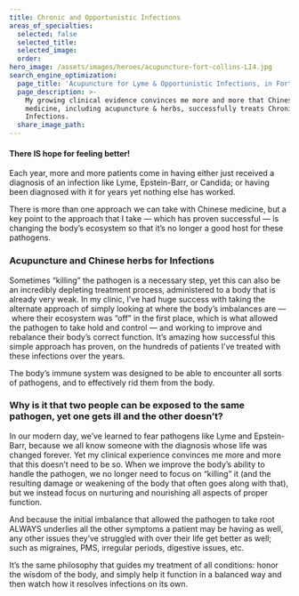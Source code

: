 ```yaml
---
title: Chronic and Opportunistic Infections
areas_of_specialties:
  selected: false
  selected_title:
  selected_image:
  order:
hero_image: /assets/images/heroes/acupuncture-fort-collins-LI4.jpg
search_engine_optimization:
  page_title: 'Acupuncture for Lyme & Opportunistic Infections, in Fort Collins'
  page_description: >-
    My growing clinical evidence convinces me more and more that Chinese
    medicine, including acupuncture & herbs, successfully treats Chronic
    Infections.
  share_image_path:
---
```


#### There IS hope for feeling better!

Each year, more and more patients come in having either just received a diagnosis of an infection like Lyme, Epstein-Barr, or Candida; or having been diagnosed with it for years yet nothing else has worked.

There is more than one approach we can take with Chinese medicine, but a key point to the approach that I take — which has proven successful — is changing the body’s ecosystem so that it’s no longer a good host for these pathogens.

### Acupuncture and Chinese herbs for Infections

Sometimes “killing” the pathogen is a necessary step, yet this can also be an incredibly depleting treatment process, administered to a body that is already very weak. In my clinic, I’ve had huge success with taking the alternate approach of simply looking at where the body’s imbalances are —  where their ecosystem was “off” in the first place, which is what allowed the pathogen to take hold and control — and working to improve and rebalance their body’s correct function. It’s amazing how successful this simple approach has proven, on the hundreds of patients I’ve treated with these infections over the years.

The body’s immune system was designed to be able to encounter all sorts of pathogens, and to effectively rid them from the body.

### Why is it that two people can be exposed to the same pathogen, yet one gets ill and the other doesn’t?

In our modern day, we’ve learned to fear pathogens like Lyme and Epstein-Barr, because we all know someone with the diagnosis whose life was changed forever. Yet my clinical experience convinces me more and more that this doesn’t need to be so. When we improve the body’s ability to handle the pathogen, we no longer need to focus on “killing” it (and the resulting damage or weakening of the body that often goes along with that), but we instead focus on nurturing and nourishing all aspects of proper function.

And because the initial imbalance that allowed the pathogen to take root ALWAYS underlies all the other symptoms a patient may be having as well, any other issues they’ve struggled with over their life get better as well; such as migraines, PMS, irregular periods, digestive issues, etc.

It’s the same philosophy that guides my treatment of all conditions: honor the wisdom of the body, and simply help it function in a balanced way and then watch how it resolves infections on its own.